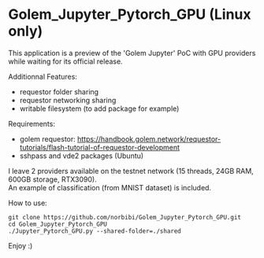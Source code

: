 # Golem_Jupyter_Pytorch_GPU (Linux only)

This application is a preview of the 'Golem Jupyter' PoC with GPU providers while waiting for its official release.

Additionnal Features:
 - requestor folder sharing
 - requestor networking sharing
 - writable filesystem (to add package for example)

Requirements:
  - golem requestor: https://handbook.golem.network/requestor-tutorials/flash-tutorial-of-requestor-development
  - sshpass and vde2 packages (Ubuntu)

I leave 2 providers available on the testnet network (15 threads, 24GB RAM, 600GB storage, RTX3090).  
An example of classification (from MNIST dataset) is included.

How to use:
``` 
git clone https://github.com/norbibi/Golem_Jupyter_Pytorch_GPU.git
cd Golem_Jupyter_Pytorch_GPU
./Jupyter_Pytorch_GPU.py --shared-folder=./shared
``` 

Enjoy :)
